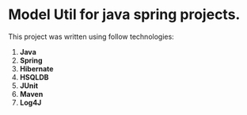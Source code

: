 # Model Util for java spring projects.

This project was written using follow technologies:

1. **Java**
2. **Spring**
3. **Hibernate**
4. **HSQLDB**
5. **JUnit**
6. **Maven**
7. **Log4J**
